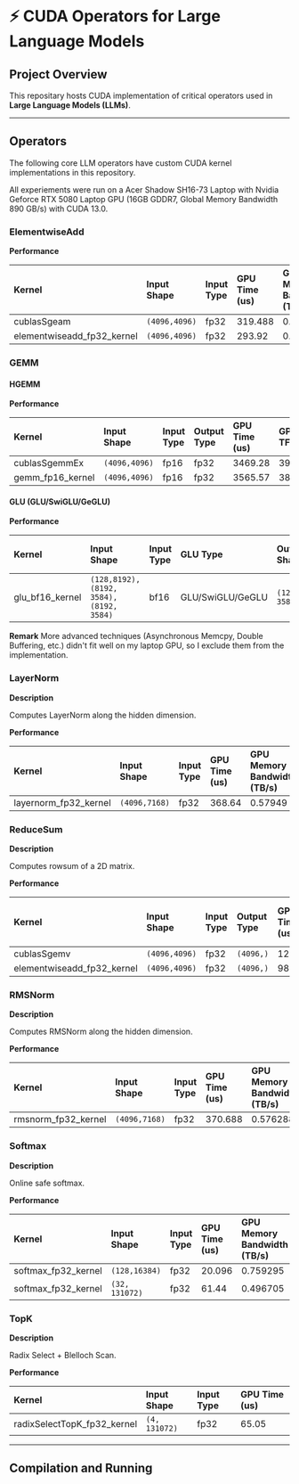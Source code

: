 # ⚡️ CUDA Operators for Large Language Models

## Project Overview

This repositary hosts CUDA implementation of critical operators used in **Large Language Models (LLMs)**.

***

## Operators

The following core LLM operators have custom CUDA kernel implementations in this repository.

All experiements were run on a Acer Shadow SH16-73 Laptop with Nvidia Geforce RTX 5080 Laptop GPU (16GB GDDR7, Global Memory Bandwidth 890 GB/s) with CUDA 13.0.

### ElementwiseAdd

**Performance**

| Kernel | Input Shape | Input Type | GPU Time (us)| GPU Memory Bandwidth (TB/s)|
| :--- | :--- | :--- |:--- |:--- |
|cublasSgeam|`(4096,4096)`|fp32| 319.488 | 0.573122 |
|elementwiseadd_fp32_kernel|`(4096,4096)`|fp32| 293.92 | 0.622977 |

### GEMM

#### HGEMM
**Performance**

| Kernel | Input Shape | Input Type |Output Type| GPU Time (us)| GPU TFLOPS |
| :--- | :--- | :--- |:--- |:--- |:--- |
|cublasSgemmEx|`(4096,4096)`|fp16| fp32 | 3469.28 | 39.616 |
|gemm_fp16_kernel|`(4096,4096)`|fp16|fp32  | 3565.57 | 38.5462 |

#### GLU (GLU/SwiGLU/GeGLU)
**Performance**

| Kernel | Input Shape | Input Type |GLU Type|Output Shape|Output Type| GPU Time (us)| GPU TFLOPS |
| :--- | :--- | :--- |:--- |:--- |:--- |:--- |:--- |
|glu_bf16_kernel|`(128,8192), (8192, 3584), (8192, 3584)`|bf16|GLU/SwiGLU/GeGLU|`(128, 3584)`|fp32  | 500.8 | 30.0186 |

**Remark** More advanced techniques (Asynchronous Memcpy, Double Buffering, etc.) didn't fit well on my laptop GPU, so I exclude them from the implementation.


### LayerNorm
**Description**

Computes LayerNorm along the hidden dimension.

**Performance**

| Kernel | Input Shape | Input Type |GPU Time (us)| GPU Memory Bandwidth (TB/s)|
| :--- | :--- | :--- |:--- |:--- |
|layernorm_fp32_kernel|`(4096,7168)`|fp32|  368.64 | 0.57949 |

### ReduceSum
**Description**

Computes rowsum of a 2D matrix.

**Performance**

| Kernel | Input Shape | Input Type |Output Type| GPU Time (us)| GPU Memory Bandwidth (TB/s)|
| :--- | :--- | :--- |:--- |:--- |:--- |
|cublasSgemv|`(4096,4096)`|fp32|`(4096,)`| 126.08 | 0.484217 |
|elementwiseadd_fp32_kernel|`(4096,4096)`|fp32|`(4096,)`| 98.304  | 0.621033 |

### RMSNorm
**Description**

Computes RMSNorm along the hidden dimension.

**Performance**

| Kernel | Input Shape | Input Type |GPU Time (us)| GPU Memory Bandwidth (TB/s)|
| :--- | :--- | :--- |:--- |:--- |
|rmsnorm_fp32_kernel|`(4096,7168)`|fp32|  370.688 | 0.576288 |

### Softmax
**Description**

Online safe softmax.

**Performance**

| Kernel | Input Shape | Input Type |GPU Time (us)| GPU Memory Bandwidth (TB/s)|
| :--- | :--- | :--- |:--- |:--- |
|softmax_fp32_kernel|`(128,16384)`|fp32|  20.096 | 0.759295 |
|softmax_fp32_kernel|`(32, 131072)`|fp32|   61.44 | 0.496705 |

### TopK
**Description**

Radix Select + Blelloch Scan.

**Performance**

| Kernel | Input Shape | Input Type |GPU Time (us)|
| :--- | :--- | :--- |:--- |
|radixSelectTopK_fp32_kernel|`(4, 131072)`|fp32| 65.05   |


***

## Compilation and Running